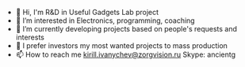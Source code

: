 - 👋 Hi, I'm R&D in Useful Gadgets Lab project
- 👀 I’m interested in Electronics, programming, coaching
- 🌱 I’m currently developing projects based on people's requests and interests
- 💞️ I prefer investors my most wanted projects to mass production
- 📫 How to reach me kirill.ivanychev@zorgvision.ru  Skype: ancientg

<!---
kivanychev/kivanychev is a ✨ special ✨ repository because its `README.md` (this file) appears on your GitHub profile.
You can click the Preview link to take a look at your changes.
--->
